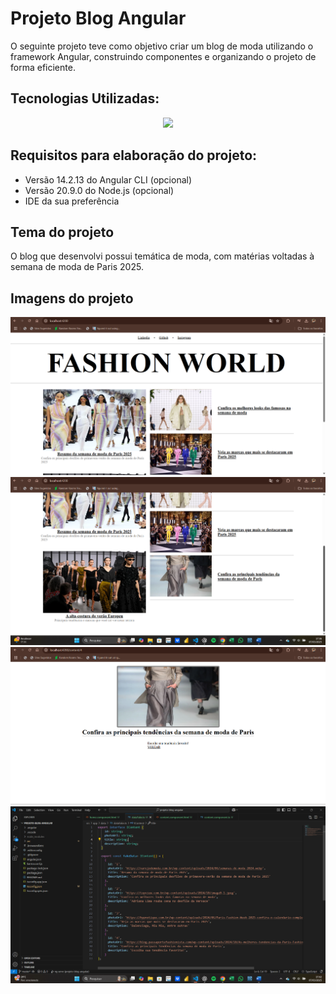 # Projeto Blog Angular

O seguinte projeto teve como objetivo criar um blog de moda utilizando o framework Angular, construindo componentes e organizando o projeto de forma eficiente.

## Tecnologias Utilizadas:

 <p align="center">
  <a href="https://skillicons.dev">
    <img src="https://skillicons.dev/icons?i=html,css,angular,typescript" />
  </a>
</p>

## Requisitos para elaboração do projeto:
- Versão 14.2.13 do Angular CLI (opcional)
- Versão 20.9.0 do Node.js (opcional)
- IDE da sua preferência

## Tema do projeto
O blog que desenvolvi possui temática de moda, com matérias voltadas à semana de moda de Paris 2025.

## Imagens do projeto
<img src="https://github.com/Myrella-Goms/desafio-angular-blog/blob/main/Captura%20de%20tela%202025-03-07%20173610.png">
<img src="https://github.com/Myrella-Goms/desafio-angular-blog/blob/main/Captura%20de%20tela%202025-03-07%20173628.png">
<img src="https://github.com/Myrella-Goms/desafio-angular-blog/blob/main/Captura%20de%20tela%202025-03-07%20173642.png">
<img src="https://github.com/Myrella-Goms/desafio-angular-blog/blob/main/Captura%20de%20tela%202025-03-07%20174236.png">
